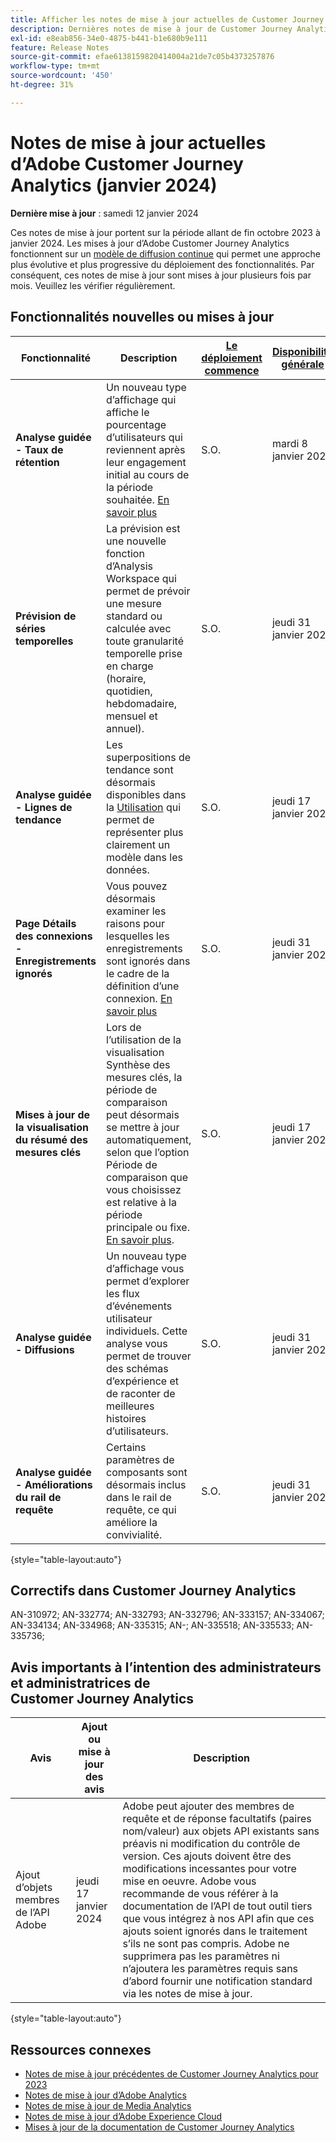 ```yaml
---
title: Afficher les notes de mise à jour actuelles de Customer Journey Analytics
description: Dernières notes de mise à jour de Customer Journey Analytics
exl-id: e8eab856-34e0-4875-b441-b1e680b9e111
feature: Release Notes
source-git-commit: efae6138159820414004a21de7c05b4373257876
workflow-type: tm+mt
source-wordcount: '450'
ht-degree: 31%

---
```


# Notes de mise à jour actuelles d’Adobe Customer Journey Analytics (janvier 2024)

**Dernière mise à jour** : samedi 12 janvier 2024

Ces notes de mise à jour portent sur la période allant de fin octobre 2023 à janvier 2024. Les mises à jour d’Adobe Customer Journey Analytics fonctionnent sur un [modèle de diffusion continue](releases.md) qui permet une approche plus évolutive et plus progressive du déploiement des fonctionnalités. Par conséquent, ces notes de mise à jour sont mises à jour plusieurs fois par mois. Veuillez les vérifier régulièrement.

## Fonctionnalités nouvelles ou mises à jour

| Fonctionnalité | Description | [Le déploiement commence](releases.md) | [Disponibilité générale](releases.md) |
| ----------- | ---------- | ------- | ---- |
| **Analyse guidée - Taux de rétention** | Un nouveau type d’affichage qui affiche le pourcentage d’utilisateurs qui reviennent après leur engagement initial au cours de la période souhaitée. [En savoir plus](../guided-analysis/types/retention-rates.md) | S.O. | mardi 8 janvier 2024 |
| **Prévision de séries temporelles** | La prévision est une nouvelle fonction d’Analysis Workspace qui permet de prévoir une mesure standard ou calculée avec toute granularité temporelle prise en charge (horaire, quotidien, hebdomadaire, mensuel et annuel). | S.O. | jeudi 31 janvier 2024 |
| **Analyse guidée - Lignes de tendance** | Les superpositions de tendance sont désormais disponibles dans la [Utilisation](/help/guided-analysis/types/usage.md) qui permet de représenter plus clairement un modèle dans les données. | S.O. | jeudi 17 janvier 2024 |
| **Page Détails des connexions - Enregistrements ignorés** | Vous pouvez désormais examiner les raisons pour lesquelles les enregistrements sont ignorés dans le cadre de la définition d’une connexion. [En savoir plus](../connections/manage-connections.md) | S.O. | jeudi 31 janvier 2024 |
| **Mises à jour de la visualisation du résumé des mesures clés** | Lors de l’utilisation de la visualisation Synthèse des mesures clés, la période de comparaison peut désormais se mettre à jour automatiquement, selon que l’option Période de comparaison que vous choisissez est relative à la période principale ou fixe. [En savoir plus](/help/analysis-workspace/visualizations/key-metric.md). | S.O. | jeudi 17 janvier 2024 |
| **Analyse guidée - Diffusions** | Un nouveau type d’affichage vous permet d’explorer les flux d’événements utilisateur individuels. Cette analyse vous permet de trouver des schémas d’expérience et de raconter de meilleures histoires d’utilisateurs. | S.O. | jeudi 31 janvier 2024 |
| **Analyse guidée - Améliorations du rail de requête** | Certains paramètres de composants sont désormais inclus dans le rail de requête, ce qui améliore la convivialité. | S.O. | jeudi 31 janvier 2024 |

{style="table-layout:auto"}

## Correctifs dans Customer Journey Analytics

AN-310972; AN-332774; AN-332793; AN-332796; AN-333157; AN-334067; AN-334134; AN-334968; AN-335315; AN-; AN-335518; AN-335533; AN-335736;

## Avis importants à l’intention des administrateurs et administratrices de Customer Journey Analytics

| Avis | Ajout ou mise à jour des avis | Description |
| --- | --- | --- |
| Ajout d’objets membres de l’API Adobe | jeudi 17 janvier 2024 | Adobe peut ajouter des membres de requête et de réponse facultatifs (paires nom/valeur) aux objets API existants sans préavis ni modification du contrôle de version. Ces ajouts doivent être des modifications incessantes pour votre mise en oeuvre. Adobe vous recommande de vous référer à la documentation de l’API de tout outil tiers que vous intégrez à nos API afin que ces ajouts soient ignorés dans le traitement s’ils ne sont pas compris. Adobe ne supprimera pas les paramètres ni n’ajoutera les paramètres requis sans d’abord fournir une notification standard via les notes de mise à jour. |

{style="table-layout:auto"}

## Ressources connexes

* [Notes de mise à jour précédentes de Customer Journey Analytics pour 2023](/help/release-notes/2023.md)
* [Notes de mise à jour d’Adobe Analytics](https://experienceleague.adobe.com/docs/analytics/release-notes/latest.html?lang=fr)
* [Notes de mise à jour de Media Analytics](https://experienceleague.adobe.com/docs/media-analytics/using/additional-resources/release-notes.html?lang=fr)
* [Notes de mise à jour d’Adobe Experience Cloud](https://experienceleague.adobe.com/docs/release-notes/experience-cloud/current.html?lang=fr)
* [Mises à jour de la documentation de Customer Journey Analytics](/help/release-notes/doc-changes.md)
